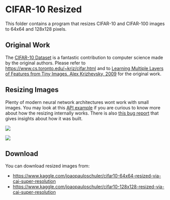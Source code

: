 # CIFAR-10 Resized
This folder contains a program that resizes CIFAR-10 and CIFAR-100 images to 64x64 and 128x128 pixels. 

## Original Work
The [CIFAR-10 Dataset](https://www.cs.toronto.edu/~kriz/cifar.html) is a fantastic contribution to computer science made by the original authors.
Please refer to https://www.cs.toronto.edu/~kriz/cifar.html and to [Learning Multiple Layers of Features from Tiny Images, Alex Krizhevsky, 2009](https://www.cs.toronto.edu/~kriz/learning-features-2009-TR.pdf) for the original work.

## Resizing Images
Plenty of modern neural network architectures wont work with small images. 
You may look at this [API example](https://github.com/joaopauloschuler/neural-api/tree/master/examples/SuperResolution) if you are curious to know more about how the resizing internally works. There is also [this bug report](https://github.com/joaopauloschuler/neural-api/issues/26) that gives insights about how it was built.
<p>
  <img src="https://github.com/joaopauloschuler/neural-api/blob/master/examples/SuperResolution/results/bird.png?raw=true"> </img>
</p>
<p>
  <img src="https://github.com/joaopauloschuler/neural-api/blob/master/examples/SuperResolution/results/stealth.png?raw=true"> </img>
</p>

## Download
You can download resized images from:
* https://www.kaggle.com/joaopauloschuler/cifar10-64x64-resized-via-cai-super-resolution
* https://www.kaggle.com/joaopauloschuler/cifar10-128x128-resized-via-cai-super-resolution
